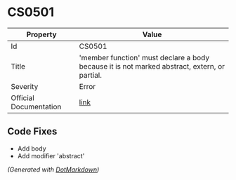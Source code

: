 # CS0501

| Property               | Value                                                                                         |
| ---------------------- | --------------------------------------------------------------------------------------------- |
| Id                     | CS0501                                                                                        |
| Title                  | 'member function' must declare a body because it is not marked abstract, extern, or partial\. |
| Severity               | Error                                                                                         |
| Official Documentation | [link](http://docs.microsoft.com/en-us/dotnet/csharp/misc/cs0501)                             |

## Code Fixes

* Add body
* Add modifier 'abstract'


*\(Generated with [DotMarkdown](http://github.com/JosefPihrt/DotMarkdown)\)*